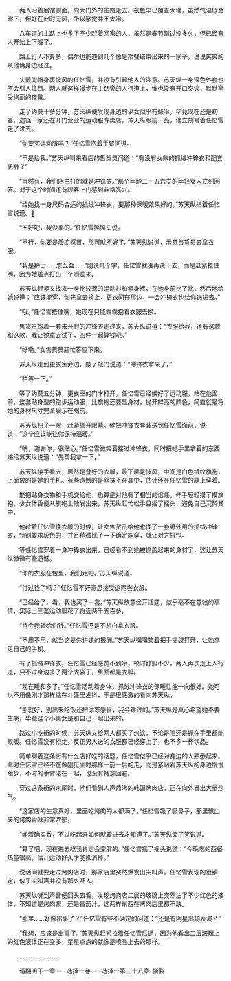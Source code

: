 <div class="read-content j_readContent" id="">
                <p>　　两人沿着展馆侧面，向大门外的主路走去。夜色早已覆盖大地，虽然气温低至零下，但好在此时无风，所以感觉并不太冷。<p>　　八车道的主路上也多了不少赶着回家的人，虽然是春节刚过没多久，但已经有人开始上下班了。<p>　　路上行人不算多，偶尔也能遇到几个像是聚餐结束出来的一家子，说说笑笑的从他俩身边经过。<p>　　头戴兜帽身裹披风的任忆雪，并没有引起他人的注意。苏天纵一身深色外套也不会引人注目。两人就这样漫步在主路旁的人行道上，谁也没有开口交谈，默默享受绚丽的夜景。<p>　　走了约莫十多分钟，苏天纵便发现身边的少女似乎有些冷，毕竟现在还是初春。途径一家还在开门营业的运动服专卖店，苏天纵眼前一亮，他立刻带着任忆雪走了进去。<p>　　“你要买运动服吗？”任忆雪抱着手臂问道。<p>　　“不是给我。”苏天纵叫来看店的售货员问道：“有没有女款的抓绒冲锋衣和配套长裤？”<p>　　“当然有，我们店主打的就是冲锋衣。”那个年龄二十五六岁的年轻女人立刻回答。对于这个时间还有顾客上门感到非常高兴。<p>　　“给她找一身尺码合适的抓绒冲锋衣，要那种保暖效果好的。”苏天纵指着任忆雪说道。<p>　　“不好吧，我没事的。”任忆雪摇摇头说。<p>　　“不行，你要是着凉感冒，那可就不好了。”苏天纵说道，示意售货员去拿衣服。<p>　　“我是护士……怎么会……”刚说几个字，任忆雪就没再说下去，而是赶紧捂住嘴，因为她差点打出一个喷嚏来。<p>　　苏天纵赶紧又找来一身比较薄的运动衫和紧身裤，在她身前比了比，然后地给她说道：“应该能穿，你先拿去换上，更衣间在那边，一会冲锋衣也给你送进去。”<p>　　“哦。”任忆雪捂住嘴，她现在只能乖乖抱着衣服去换。<p>　　售货员抱着一套未开封的冲锋衣走过来，苏天纵说道：“衣服给我，还有这款和这款，我让她拿去试了，四件一起算钱吧。”<p>　　“好嘞。”女售货员赶忙答应下来。<p>　　苏天纵走到更衣室旁边，敲了敲门说道：“冲锋衣拿来了。”<p>　　“稍等一下。”<p>　　等了约莫五分钟，更衣室的门才打开，任忆雪已经换好了运动服，站在他面前。这套贴身型的跑步运动服，比旗袍还要显身材，抛开鲜亮的颜色，简直就是将她的身材尺寸完全展示在眼前。<p>　　苏天纵扫了一眼，赶紧挪开眼睛。他把冲锋衣套装送到任忆雪面前，说道：“这个应该能让你保持温暖。”<p>　　“呐，谢谢你，很贴心。”任忆雪微笑着接过冲锋衣，同时把她手里拿着的东西递给苏天纵说道：“先帮我拿一下。”<p>　　苏天纵接手看去，居然是叠好的衣服，最下层是披风，中间是白色银纹旗袍，上面放的是她的手机。有些遗憾的是丝袜不在其中，估计还在任忆雪的腿上穿着。<p>　　能把贴身衣物和手机交给他，也算是对他有了相当的信任。伸手轻轻摸了摸旗袍，少女体香便从旗袍上散发出来，苏天纵赶忙松手且摇了摇头，避免自己沉醉其中。<p>　　他趁着任忆雪换衣服的时候，让女售货员给他也找了一套野外用的抓绒冲锋衣，特别要求灰色的，并且稍微比了一下确定能穿，就让对方打包。<p>　　等任忆雪穿着一身冲锋衣出来，已经看不到她被遮盖起来的身材了，这让苏天纵微微有些遗憾。<p>　　“你的衣服在包里，我们走吧。”苏天纵说道。<p>　　“付过钱了吗？”任忆雪不好意思接受这两套衣服。<p>　　“已经给了，看，我也买了一套。”苏天纵故意岔开话题，似乎毫不在意钱的事情，实际上三套运动服花了将近两千五百多。<p>　　“待会我转给你钱。”任忆雪还是不想白拿衣服。<p>　　“不用不用，就当这是你讲课的报酬。”苏天纵嘿嘿笑着把手提袋打开，让她拿走自己的手机。<p>　　有了抓绒冲锋衣，任忆雪已经感觉不到冷，顿时舒服不少。两人再次走上人行道，只不过身边多了两个大袋子，里面都是衣服。<p>　　“现在暖和多了。”任忆雪活动着身体，抓绒冲锋衣的保暖性能一向很好。她可以不用像刚才那样缩在斗篷里发抖，于是很感激的看向苏天纵。<p>　　“那就好，别出来吃饭还把你冻感冒，我会难过的。”苏天纵是真心希望她不要生病，毕竟这个小美女是和自己一起出来的。<p>　　路过小吃街的时候，苏天纵又给两人都买了热饮，不论是喝还是握在手里都能取暖。任忆雪没有拒绝，反正男人送的衣服都已经穿上了，也不多一杯饮品。<p>　　简单聊着这条街有什么店好吃的话题，任忆雪似乎已经对身边的人熟悉起来。此时任忆雪已经不在像刚见面时那样一前一后的走，而是紧贴着苏天纵的身边慢慢踱步，不时的手臂碰在一起，也没有特意回避。<p>　　穿过这条街的末尾时，他们看到人声鼎沸的韩国烤肉店，正在向外冒出大量热气。<p>　　“这家店的生意真好，里面吃烤肉的人都满了。”任忆雪吸了吸鼻子，那里飘出来的烤肉香味非常浓郁。<p>　　“闻着确实香，不过吃起来如何就要进去才知道了。”苏天纵笑了笑说道。<p>　　“算了吧，现在进去吃我肯定会变胖的。”任忆雪摇了摇头说道：“今晚吃的西餐热量很高，估计运动好久才能抵消掉。”<p>　　说话间就要走过烤肉店时，那家店里突然爆发出尖叫声。任忆雪表现的很镇定，似乎尖叫声并没有那么吓人。<p>　　苏天纵听到声音便回头去看，发现烤肉店二层的玻璃上突然沾了不少红色的液体，不知道是烤肉酱，还是番茄汁，这两样东西在烤肉店里都不缺。<p>　　“那里……好像出事了？”任忆雪有些不确定的问道：“还是有明星出场表演？”<p>　　“我想，应该是出事了。”苏天纵赶紧拉着任忆雪后退，因为他看出二层玻璃上的红色液体正在变多，星星点点的就像是喷溅上去的那样。<p>　　……………………<p>　　请翻阅下一章----选择一卷----选择一第三十八章-撕裂<p> 
            </div>